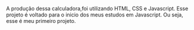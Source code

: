 A produção dessa calculadora,foi utilizando HTML, CSS e Javascript. Esse projeto é voltado para o inicio dos meus estudos em Javascript. Ou seja, esse é meu primeiro projeto. 
